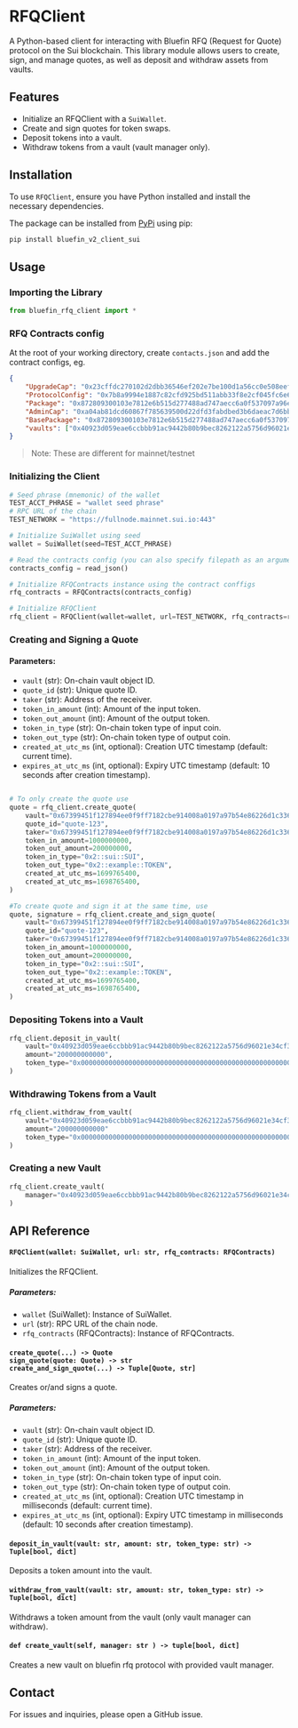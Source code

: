 # RFQClient
A Python-based client for interacting with Bluefin RFQ (Request for Quote) protocol on the Sui blockchain. This library module allows users to create, sign, and manage quotes, as well as deposit and withdraw assets from vaults.

## Features
- Initialize an RFQClient with a `SuiWallet`.
- Create and sign quotes for token swaps.
- Deposit tokens into a vault.
- Withdraw tokens from a vault (vault manager only).

## Installation
To use `RFQClient`, ensure you have Python installed and install the necessary dependencies.


The package can be installed from [PyPi](https://pypi.org/project/bluefin-v2-client-python/) using pip:

```bash
pip install bluefin_v2_client_sui
```

## Usage

### Importing the Library
```python
from bluefin_rfq_client import *
```

### RFQ Contracts config 
At the root of your working directory, create `contacts.json` and add the contract configs, eg.
```json
{
    "UpgradeCap": "0x23cffdc270102d2dbb36546ef202e7be100d1a56cc0e508eef505efd240988e3",
    "ProtocolConfig": "0x7b8a9994e1887c82cfd925bd511abb33f8e2cf045fc6e605c73c2e8d51e89dba",
    "Package": "0x872809300103e7812e6b515d277488ad747aecc6a0f537097a96ea0865c3952a",
    "AdminCap": "0xa04ab81dcd60867f785639500d22dfd3fabdbed3b6daeac7d6bb2cd0745a3c3b",
    "BasePackage": "0x872809300103e7812e6b515d277488ad747aecc6a0f537097a96ea0865c3952a",
    "vaults": ["0x40923d059eae6ccbbb91ac9442b80b9bec8262122a5756d96021e34cf33f0b1d"]
}

```
>Note: These are different for mainnet/testnet

### Initializing the Client
```python
# Seed phrase (mnemonic) of the wallet
TEST_ACCT_PHRASE = "wallet seed phrase" 
# RPC URL of the chain
TEST_NETWORK = "https://fullnode.mainnet.sui.io:443"

# Initialize SuiWallet using seed
wallet = SuiWallet(seed=TEST_ACCT_PHRASE)

# Read the contracts config (you can also specify filepath as an argument to read_json, by default it looks for contracts.json at root of working directory )
contracts_config = read_json()

# Initialize RFQContracts instance using the contract conffigs
rfq_contracts = RFQContracts(contracts_config)

# Initialize RFQClient
rfq_client = RFQClient(wallet=wallet, url=TEST_NETWORK, rfq_contracts=rfq_contracts)

```

### Creating and Signing a Quote

#### Parameters:
- `vault` (str): On-chain vault object ID.
- `quote_id` (str): Unique quote ID.
- `taker` (str): Address of the receiver.
- `token_in_amount` (int): Amount of the input token.
- `token_out_amount` (int): Amount of the output token.
- `token_in_type` (str): On-chain token type of input coin.
- `token_out_type` (str): On-chain token type of output coin.
- `created_at_utc_ms` (int, optional): Creation UTC timestamp (default: current time).
- `expires_at_utc_ms` (int, optional): Expiry UTC timestamp (default: 10 seconds after creation timestamp).

```python

# To only create the quote use
quote = rfq_client.create_quote(
    vault="0x67399451f127894ee0f9ff7182cbe914008a0197a97b54e86226d1c33635c368",
    quote_id="quote-123",
    taker="0x67399451f127894ee0f9ff7182cbe914008a0197a97b54e86226d1c33635c368",
    token_in_amount=1000000000,
    token_out_amount=200000000,
    token_in_type="0x2::sui::SUI",
    token_out_type="0x2::example::TOKEN",
    created_at_utc_ms=1699765400,
    created_at_utc_ms=1698765400,
)

#To create quote and sign it at the same time, use
quote, signature = rfq_client.create_and_sign_quote(
    vault="0x67399451f127894ee0f9ff7182cbe914008a0197a97b54e86226d1c33635c368",
    quote_id="quote-123",
    taker="0x67399451f127894ee0f9ff7182cbe914008a0197a97b54e86226d1c33635c368",
    token_in_amount=1000000000,
    token_out_amount=200000000,
    token_in_type="0x2::sui::SUI",
    token_out_type="0x2::example::TOKEN",
    created_at_utc_ms=1699765400,
    created_at_utc_ms=1698765400,
)
```

### Depositing Tokens into a Vault
```python
rfq_client.deposit_in_vault(
    vault="0x40923d059eae6ccbbb91ac9442b80b9bec8262122a5756d96021e34cf33f0b1d",
    amount="200000000000",
    token_type="0x0000000000000000000000000000000000000000000000000000000000000002::sui::SUI"
)
```

### Withdrawing Tokens from a Vault
```python
rfq_client.withdraw_from_vault(
    vault="0x40923d059eae6ccbbb91ac9442b80b9bec8262122a5756d96021e34cf33f0b1d",
    amount="200000000000"
    token_type="0x0000000000000000000000000000000000000000000000000000000000000002::sui::SUI"
)
```

### Creating a new Vault
```python
rfq_client.create_vault(
    manager="0x40923d059eae6ccbbb91ac9442b80b9bec8262122a5756d96021e34cf33f0b1d",
)
```

## API Reference

#### `RFQClient(wallet: SuiWallet, url: str, rfq_contracts: RFQContracts)`
Initializes the RFQClient.

##### Parameters:
- `wallet` (SuiWallet): Instance of SuiWallet.
- `url` (str): RPC URL of the chain node.
- `rfq_contracts` (RFQContracts): Instance of RFQContracts.

#### `create_quote(...) -> Quote`</br>`sign_quote(quote: Quote) -> str`</br> `create_and_sign_quote(...) -> Tuple[Quote, str]`


Creates or/and signs a quote.

##### Parameters:
- `vault` (str): On-chain vault object ID.
- `quote_id` (str): Unique quote ID.
- `taker` (str): Address of the receiver.
- `token_in_amount` (int): Amount of the input token.
- `token_out_amount` (int): Amount of the output token.
- `token_in_type` (str): On-chain token type of input coin.
- `token_out_type` (str): On-chain token type of output coin.
- `created_at_utc_ms` (int, optional): Creation UTC timestamp in milliseconds (default: current time).
- `expires_at_utc_ms` (int, optional): Expiry UTC timestamp in milliseconds (default: 10 seconds after creation timestamp).

#### `deposit_in_vault(vault: str, amount: str, token_type: str) -> Tuple[bool, dict]`
Deposits a token amount into the vault.

#### `withdraw_from_vault(vault: str, amount: str, token_type: str) -> Tuple[bool, dict]`
Withdraws a token amount from the vault (only vault manager can withdraw).

#### `def create_vault(self, manager: str ) -> tuple[bool, dict]`
Creates a new vault on bluefin rfq protocol with provided vault manager.


## Contact
For issues and inquiries, please open a GitHub issue.

